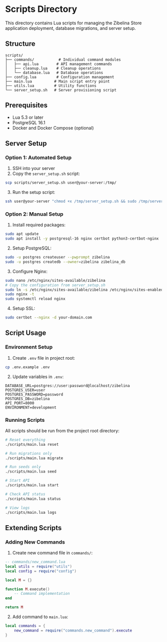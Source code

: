 # Scripts Directory

This directory contains Lua scripts for managing the Zibelina Store application deployment, database migrations, and server setup.

## Structure

```
scripts/
├── commands/           # Individual command modules
│   ├── api.lua        # API management commands
│   ├── cleanup.lua    # Cleanup operations
│   └── database.lua   # Database operations
├── config.lua         # Configuration management
├── main.lua          # Main script entry point
├── utils.lua         # Utility functions
└── server_setup.sh   # Server provisioning script
```

## Prerequisites

- Lua 5.3 or later
- PostgreSQL 16.1
- Docker and Docker Compose (optional)

## Server Setup

### Option 1: Automated Setup

1. SSH into your server
2. Copy the `server_setup.sh` script:
```bash
scp scripts/server_setup.sh user@your-server:/tmp/
```

3. Run the setup script:
```bash
ssh user@your-server "chmod +x /tmp/server_setup.sh && sudo /tmp/server_setup.sh"
```

### Option 2: Manual Setup

1. Install required packages:
```bash
sudo apt update
sudo apt install -y postgresql-16 nginx certbot python3-certbot-nginx
```

2. Setup PostgreSQL:
```bash
sudo -u postgres createuser --pwprompt zibelina
sudo -u postgres createdb --owner=zibelina zibelina_db
```

3. Configure Nginx:
```bash
sudo nano /etc/nginx/sites-available/zibelina
# Copy the configuration from server_setup.sh
sudo ln -s /etc/nginx/sites-available/zibelina /etc/nginx/sites-enabled/
sudo nginx -t
sudo systemctl reload nginx
```

4. Setup SSL:
```bash
sudo certbot --nginx -d your-domain.com
```

## Script Usage

### Environment Setup

1. Create `.env` file in project root:
```bash
cp .env.example .env
```

2. Update variables in `.env`:
```env
DATABASE_URL=postgres://user:password@localhost/zibelina
POSTGRES_USER=user
POSTGRES_PASSWORD=password
POSTGRES_DB=zibelina
API_PORT=8000
ENVIRONMENT=development
```

### Running Scripts

All scripts should be run from the project root directory:

```bash
# Reset everything
./scripts/main.lua reset

# Run migrations only
./scripts/main.lua migrate

# Run seeds only
./scripts/main.lua seed

# Start API
./scripts/main.lua start

# Check API status
./scripts/main.lua status

# View logs
./scripts/main.lua logs
```

## Extending Scripts

### Adding New Commands

1. Create new command file in `commands/`:
```lua
-- commands/new_command.lua
local utils = require("utils")
local config = require("config")

local M = {}

function M.execute()
    -- Command implementation
end

return M
```

2. Add command to `main.lua`:
```lua
local commands = {
    new_command = require("commands.new_command").execute
}
```